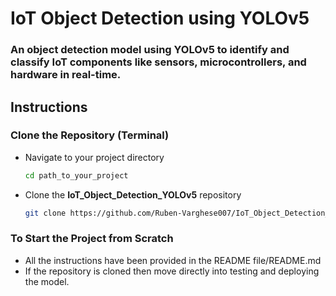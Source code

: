 # IoT Object Detection using YOLOv5
<h3> An object detection model using YOLOv5 to identify and classify IoT components like sensors, microcontrollers, and hardware in real-time.</h3>

## Instructions

### Clone the Repository (Terminal)
- Navigate to your project directory
  ```sh
  cd path_to_your_project
  ```
- Clone the **IoT_Object_Detection_YOLOv5** repository
  ```sh
  git clone https://github.com/Ruben-Varghese007/IoT_Object_Detection_YOLOv5.git
  ```

### To Start the Project from Scratch
- All the instructions have been provided in the README file/README.md
- If the repository is cloned then move directly into testing and deploying the model.

